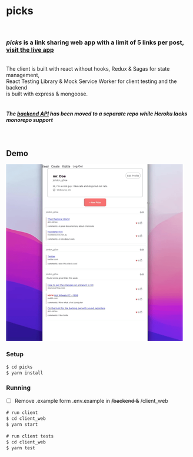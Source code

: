 # <b>picks</b>
<br/>

### <b><i>picks</i> is a link sharing web app with a limit of 5 links per post, [visit the live app](https://picks.didley.dev)</b>
<br/>
The client is built with react without hooks, Redux & Sagas for state management,<br/>
React Testing Library & Mock Service Worker for client testing and the backend<br/>
is built with express & mongoose.<br/>
<br/>

##### <i>The [backend API](https://github.com/didley/picks-api) has been moved to a separate repo while Heroku lacks monorepo support</i>
<br/>

## Demo
![Profile page demo](demo/picks-profile.gif)

### Setup

```console
$ cd picks
$ yarn install
```

### Running

- [ ] Remove .example form .env.example in ~~/backend &~~ /client_web

```console
# run client
$ cd client_web
$ yarn start

# run client tests
$ cd client_web
$ yarn test
```

